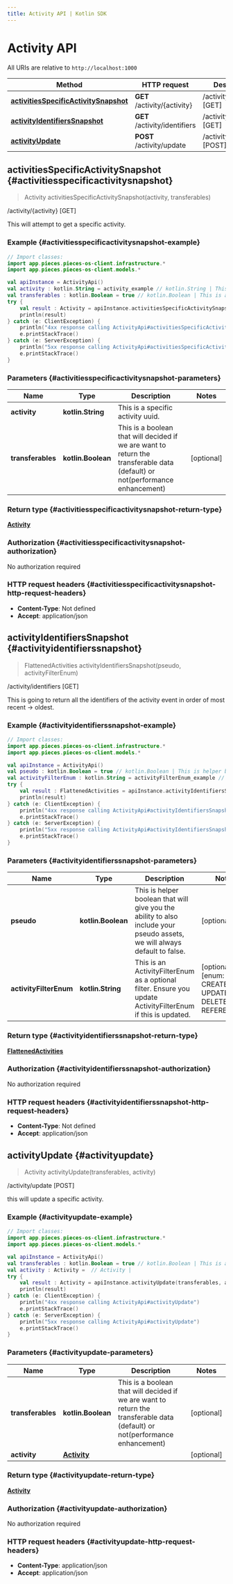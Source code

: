 ```yaml
---
title: Activity API | Kotlin SDK
---
```


# Activity API

All URIs are relative to `http://localhost:1000`

Method | HTTP request | Description
------------- | ------------- | -------------
[**activitiesSpecificActivitySnapshot**](#activitiesspecificactivitysnapshot) | **GET** /activity/\{activity\} | /activity/\{activity\} [GET]
[**activityIdentifiersSnapshot**](#activityidentifierssnapshot) | **GET** /activity/identifiers | /activity/identifiers [GET]
[**activityUpdate**](#activityupdate) | **POST** /activity/update | /activity/update [POST]


## **activitiesSpecificActivitySnapshot** {#activitiesspecificactivitysnapshot}
> Activity activitiesSpecificActivitySnapshot(activity, transferables)

/activity/\{activity\} [GET]

This will attempt to get a specific activity.

### Example {#activitiesspecificactivitysnapshot-example}
```kotlin
// Import classes:
import app.pieces.pieces-os-client.infrastructure.*
import app.pieces.pieces-os-client.models.*

val apiInstance = ActivityApi()
val activity : kotlin.String = activity_example // kotlin.String | This is a specific activity uuid.
val transferables : kotlin.Boolean = true // kotlin.Boolean | This is a boolean that will decided if we are want to return the transferable data (default) or not(performance enhancement)
try {
    val result : Activity = apiInstance.activitiesSpecificActivitySnapshot(activity, transferables)
    println(result)
} catch (e: ClientException) {
    println("4xx response calling ActivityApi#activitiesSpecificActivitySnapshot")
    e.printStackTrace()
} catch (e: ServerException) {
    println("5xx response calling ActivityApi#activitiesSpecificActivitySnapshot")
    e.printStackTrace()
}
```

### Parameters {#activitiesspecificactivitysnapshot-parameters}

Name | Type | Description  | Notes
------------- | ------------- | ------------- | -------------
 **activity** | **kotlin.String**| This is a specific activity uuid. |
 **transferables** | **kotlin.Boolean**| This is a boolean that will decided if we are want to return the transferable data (default) or not(performance enhancement) | [optional]

### Return type {#activitiesspecificactivitysnapshot-return-type}

[**Activity**](../models/Activity)

### Authorization {#activitiesspecificactivitysnapshot-authorization}

No authorization required

### HTTP request headers {#activitiesspecificactivitysnapshot-http-request-headers}

 - **Content-Type**: Not defined
 - **Accept**: application/json

## **activityIdentifiersSnapshot** {#activityidentifierssnapshot}
> FlattenedActivities activityIdentifiersSnapshot(pseudo, activityFilterEnum)

/activity/identifiers [GET]

This is going to return all the identifiers of the activity event in order of most recent -&gt; oldest.

### Example {#activityidentifierssnapshot-example}
```kotlin
// Import classes:
import app.pieces.pieces-os-client.infrastructure.*
import app.pieces.pieces-os-client.models.*

val apiInstance = ActivityApi()
val pseudo : kotlin.Boolean = true // kotlin.Boolean | This is helper boolean that will give you the ability to also include your pseudo assets, we will always default to false.
val activityFilterEnum : kotlin.String = activityFilterEnum_example // kotlin.String | This is an ActivityFilterEnum as a optional filter. Ensure you update ActivityFilterEnum if this is updated.
try {
    val result : FlattenedActivities = apiInstance.activityIdentifiersSnapshot(pseudo, activityFilterEnum)
    println(result)
} catch (e: ClientException) {
    println("4xx response calling ActivityApi#activityIdentifiersSnapshot")
    e.printStackTrace()
} catch (e: ServerException) {
    println("5xx response calling ActivityApi#activityIdentifiersSnapshot")
    e.printStackTrace()
}
```

### Parameters {#activityidentifierssnapshot-parameters}

Name | Type | Description  | Notes
------------- | ------------- | ------------- | -------------
 **pseudo** | **kotlin.Boolean**| This is helper boolean that will give you the ability to also include your pseudo assets, we will always default to false. | [optional]
 **activityFilterEnum** | **kotlin.String**| This is an ActivityFilterEnum as a optional filter. Ensure you update ActivityFilterEnum if this is updated. | [optional] [enum: CREATED, UPDATED, DELETED, REFERENCED]

### Return type {#activityidentifierssnapshot-return-type}

[**FlattenedActivities**](../models/FlattenedActivities)

### Authorization {#activityidentifierssnapshot-authorization}

No authorization required

### HTTP request headers {#activityidentifierssnapshot-http-request-headers}

 - **Content-Type**: Not defined
 - **Accept**: application/json

## **activityUpdate** {#activityupdate}
> Activity activityUpdate(transferables, activity)

/activity/update [POST]

this will update a specific activity.

### Example {#activityupdate-example}
```kotlin
// Import classes:
import app.pieces.pieces-os-client.infrastructure.*
import app.pieces.pieces-os-client.models.*

val apiInstance = ActivityApi()
val transferables : kotlin.Boolean = true // kotlin.Boolean | This is a boolean that will decided if we are want to return the transferable data (default) or not(performance enhancement)
val activity : Activity =  // Activity | 
try {
    val result : Activity = apiInstance.activityUpdate(transferables, activity)
    println(result)
} catch (e: ClientException) {
    println("4xx response calling ActivityApi#activityUpdate")
    e.printStackTrace()
} catch (e: ServerException) {
    println("5xx response calling ActivityApi#activityUpdate")
    e.printStackTrace()
}
```

### Parameters {#activityupdate-parameters}

Name | Type | Description  | Notes
------------- | ------------- | ------------- | -------------
 **transferables** | **kotlin.Boolean**| This is a boolean that will decided if we are want to return the transferable data (default) or not(performance enhancement) | [optional]
 **activity** | [**Activity**](../models/Activity)|  | [optional]

### Return type {#activityupdate-return-type}

[**Activity**](../models/Activity)

### Authorization {#activityupdate-authorization}

No authorization required

### HTTP request headers {#activityupdate-http-request-headers}

 - **Content-Type**: application/json
 - **Accept**: application/json

